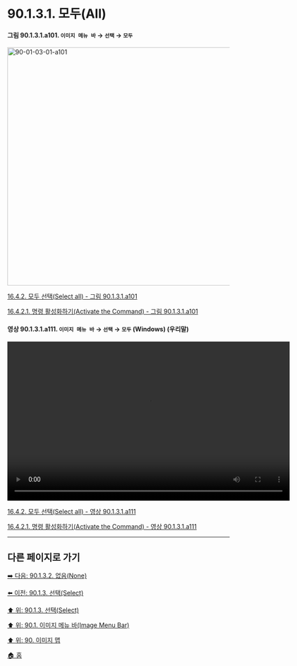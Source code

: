 # 90.1.3.1. 모두(All)

<a id="90-01-03-01-a101"></a>

#### 그림 90.1.3.1.a101. `이미지 메뉴 바` → `선택` → `모두`
<img width="934" height="539" alt="90-01-03-01-a101" src="https://github.com/user-attachments/assets/613c0a45-f6d8-4610-acf4-5c27681a8aa7" />

[16.4.2. 모두 선택(Select all) - 그림 90.1.3.1.a101](./16-04-02-00-select-all.md#90-01-03-01-a101)

[16.4.2.1. 명령 활성화하기(Activate the Command) - 그림 90.1.3.1.a101](./16-04-02-01-activate_the_command.md#90-01-03-01-a101)

<a id="90-01-03-01-a111"></a>

#### 영상 90.1.3.1.a111. `이미지 메뉴 바` → `선택` → `모두` (Windows) (우리말)
<video controls="controls" width="640" height="360" src="https://github.com/user-attachments/assets/36b1e425-0f9f-4448-9bcb-1bb361482041"></video>

[16.4.2. 모두 선택(Select all) - 영상 90.1.3.1.a111](./16-04-02-00-select-all.md#90-01-03-01-a111)

[16.4.2.1. 명령 활성화하기(Activate the Command) - 영상 90.1.3.1.a111](./16-04-02-01-activate_the_command.md#90-01-03-01-a111)

***

## 다른 페이지로 가기

[➡️ 다음: 90.1.3.2. 없음(None)](./90-01-03-02-none.md)

[⬅️ 이전: 90.1.3. 선택(Select)](./90-01-03-00-select.md)

[⬆️ 위: 90.1.3. 선택(Select)](./90-01-03-00-select.md)

[⬆️ 위: 90.1. 이미지 메뉴 바(Image Menu Bar)](./90-01-00-image-menu-bar.md)

[⬆️ 위: 90. 이미지 맵](./90-00-image-map.md)

[🏠 홈](./00-home.md)
